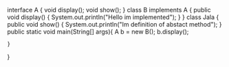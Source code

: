 interface A
{
	void display();
	void show();
}
class B implements A
{
	public void display()
	{
		System.out.println("Hello im implemented");
	}
}
class Jala 
{
	public void show()
	{
		System.out.println("Im definition of abstact method");
	}
	public static void main(String[] args){ 
			 A b = new B();
			 b.display();
		
	}
}

